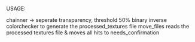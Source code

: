 USAGE:

chainner -> seperate transparency, threshold 50% binary inverse
colorchecker to generate the processed_textures file
move_files reads the processed textures file & moves all hits to needs_confirmation
